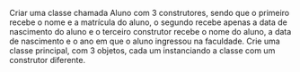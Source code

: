 Criar uma classe chamada Aluno com 3 construtores, sendo que o primeiro recebe o nome e a matrícula do aluno, o segundo recebe apenas a data de nascimento do aluno e o terceiro
construtor recebe o nome do aluno, a data de nascimento e o ano em que o aluno ingressou na  faculdade. Crie uma classe principal, com 3 objetos, cada um instanciando a classe com um construtor diferente.
